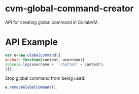 # cvm-global-command-creator
API for creating global command in CollabVM.

# API Example
```javascript
var e=new GlobalCommand({
onchat: function(content, username){
console.log(username + ' chatted' + content);
}});
```
Stop global command from being used:

```javascript
e.removeGlobalCommand();
```
